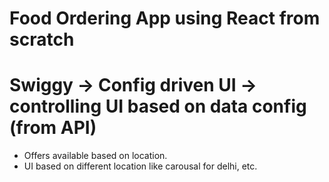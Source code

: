 # Food Ordering App using React from scratch

# Swiggy -> Config driven UI -> controlling UI based on data config (from API)

- Offers available based on location.
- UI based on different location like carousal for delhi, etc.
